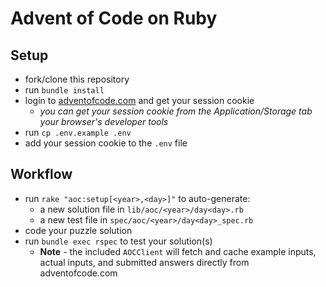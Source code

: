 # Advent of Code on Ruby

## Setup

* fork/clone this repository
* run `bundle install`
* login to [adventofcode.com](https://adventofcode.com) and get your session cookie
    * _you can get your session cookie from the Application/Storage tab your browser's developer tools_
* run `cp .env.example .env`
* add your session cookie to the `.env` file

## Workflow

* run `rake "aoc:setup[<year>,<day>]"` to auto-generate:
    * a new solution file in `lib/aoc/<year>/day<day>.rb`
    * a new test file in `spec/aoc/<year>/day<day>_spec.rb`
* code your puzzle solution
* run `bundle exec rspec` to test your solution(s)
    * **Note** - the included `AOCClient` will fetch and cache example inputs, actual inputs, and submitted answers directly from adventofcode.com
